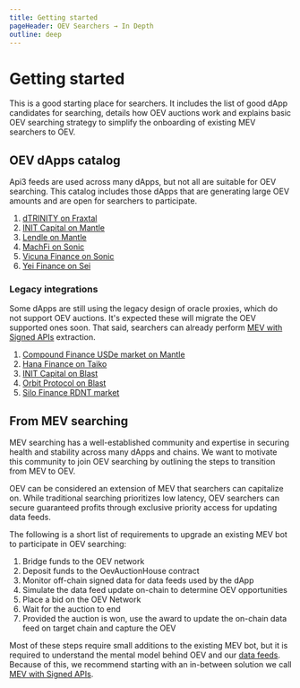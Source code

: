 ```yaml
---
title: Getting started
pageHeader: OEV Searchers → In Depth
outline: deep
---
```


<PageHeader/>

# Getting started

This is a good starting place for searchers. It includes the list of good dApp candidates for searching, details how OEV auctions
work and explains basic OEV searching strategy to simplify the onboarding of
existing MEV searchers to OEV.

## OEV dApps catalog

Api3 feeds are used across many dApps, but not all are suitable for OEV searching. This catalog includes those dApps that are generating large OEV amounts and are open for searchers to participate.

<!-- NOTE: Make sure these are sorted alphabetically; title matches information in @api3/contracts; homepage points to the dApp market (can differ from dApp landing page) -->

1. [dTRINITY on Fraxtal](https://dtrinity.org/)
2. [INIT Capital on Mantle](https://app.init.capital/?chain=5000)
3. [Lendle on Mantle](https://lendle.xyz/)
4. [MachFi on Sonic](https://www.machfi.xyz/)
5. [Vicuna Finance on Sonic](https://vicunafinance.com/)
6. [Yei Finance on Sei](https://www.yei.finance/)

### Legacy integrations

Some dApps are still using the legacy design of oracle proxies, which do not support OEV auctions. It's expected these will migrate the OEV supported ones soon. That said, searchers can already
perform [MEV with Signed APIs](/oev-searchers/in-depth/mev-with-signed-apis)
extraction.

<!-- NOTE: Make sure these are sorted alphabetically; title matches information in @api3/contracts; homepage points to the dApp market (can differ from dApp landing page) -->

1. [Compound Finance USDe market on Mantle](https://app.compound.finance/markets/usde-mantle)
2. [Hana Finance on Taiko](https://www.hana.finance/)
3. [INIT Capital on Blast](https://app.init.capital/?chain=81457)
4. [Orbit Protocol on Blast](https://orbitlending.io/)
5. [Silo Finance RDNT market](https://app.silo.finance/silo/0x19d3F8D09773065867e9fD11716229e73481c55A)

## From MEV searching

MEV searching has a well-established community and expertise in securing health
and stability across many dApps and chains. We want to motivate this community
to join OEV searching by outlining the steps to transition from MEV to OEV.

OEV can be considered an extension of MEV that searchers can capitalize on. While traditional searching prioritizes low latency, OEV searchers can secure guaranteed profits through exclusive priority access for updating data feeds.

The following is a short list of requirements to upgrade an existing MEV
bot to participate in OEV searching:

1. Bridge funds to the OEV network
2. Deposit funds to the OevAuctionHouse contract
3. Monitor off-chain signed data for data feeds used by the dApp
4. Simulate the data feed update on-chain to determine OEV opportunities
5. Place a bid on the OEV Network
6. Wait for the auction to end
7. Provided the auction is won, use the award to update the on-chain data feed on target chain and capture
   the OEV

Most of these steps require small additions to the existing MEV bot, but it is
required to understand the mental model behind OEV and our
[data feeds](/oev-searchers/in-depth/data-feeds/). Because of this, we recommend starting
with an in-between solution we call
[MEV with Signed APIs](/oev-searchers/in-depth/mev-with-signed-apis).

